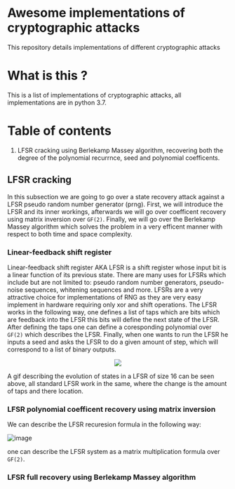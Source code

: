 # Awesome implementations of cryptographic attacks
This repository details implementations of different cryptographic attacks

# What is this ?

This is a list of implementations of cryptographic attacks, all implementations are in python 3.7.

# Table of contents

1. LFSR cracking using Berlekamp Massey algorithm, recovering both the degree of the polynomial recurrnce, seed and polynomial coefficents.

## LFSR cracking

In this subsection we are going to go over a state recovery attack against a LFSR pseudo random number generator (prng). First, we will introduce the LFSR and its inner workings, afterwards we will go over coefficent recovery using matrix inversion over `GF(2)`. Finally, we will go over the Berlekamp Massey algorithm which solves the problem in a very efficent manner with respect to both time and space complexity.

### Linear-feedback shift register

Linear-feedback shift register AKA LFSR is a shift register whose input bit is a linear function of its previous state. There are many uses for LFSRs which include but are not limited to: pseudo random number generators, pseudo-noise sequences, whitening sequences and more. LFSRs are a very attractive choice for implementations of RNG as they are very easy implement in hardware requiring only xor and shift operations.
The LFSR works in the following way, one defines a list of taps which are bits which are feedback into the LFSR this bits will define the next state of the LFSR. After defining the taps one can define a coresponding polynomial over `GF(2)` which describes the LFSR. Finally, when one wants to run the LFSR he inputs a seed and asks the LFSR to do a given amount of step, which will correspond to a list of binary outputs.

<figure>
<p align="center">
  <img src="https://upload.wikimedia.org/wikipedia/commons/9/99/Lfsr.gif" />
</p>
</figure>

A gif describing the evolution of states in a LFSR of size 16 can be seen above, all standard LFSR work in the same, where the change is the amount of taps and there location.

### LFSR polynomial coefficent recovery using matrix inversion

We can describe the LFSR recuresion formula in the following way:

![image](https://user-images.githubusercontent.com/60748408/141657818-b3b6c39f-d211-4d69-a0ab-b68acf312f53.png)

one can describe the LFSR system as a matrix multiplication formula over `GF(2)`.


### LFSR full recovery using Berlekamp Massey algorithm

